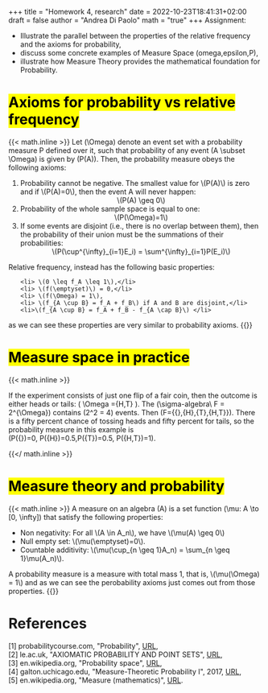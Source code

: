 +++
title = "Homework 4, research"
date = 2022-10-23T18:41:31+02:00
draft = false
author = "Andrea Di Paolo"
math = "true"
+++
Assignment:
<ul>
    <li> Illustrate the parallel between the properties of the relative frequency and the axioms for probability, </li>
    <li> discuss some concrete examples of Measure Space (omega,epsilon,P), </li>
    <li> illustrate how Measure Theory provides the mathematical foundation for Probability. </li>
</ul>
<!--more-->

# <mark> Axioms for probability vs relative frequency </mark>
{{< math.inline >}}
Let \(\Omega\) denote an event set with a probability measure P defined over it, such that probability of any event \(A \subset \Omega\) is given by \(P(A)\). Then, the probability measure obeys the following axioms:
<ol>
    <li> Probability cannot be negative. The smallest value for \(P(A)\) is zero and if \(P(A)=0\), then the event A will never happen: <br>
        <center>\(P(A) \geq 0\)</center>
    </li>
    <li> Probability of the whole sample space is equal to one:
        <center> \(P(\Omega)=1\) </center>
    </li>
    <li> If some events are disjoint (i.e., there is no overlap between them), then the probability of their union must be the summations of their probabilities:
        <center> \(P(\cup^{\infty}_{i=1}E_i) = \sum^{\infty}_{i=1}P(E_i)\)</center>
    </li>
</ol>
Relative frequency, instead has the following basic properties:
<ul>
    
    <li> \(0 \leq f_A \leq 1\),</li>
    <li> \(f(\emptyset)\) = 0,</li>
    <li> \(f(\Omega) = 1\),
    <li> \(f_{A \cup B} = f_A + f_B\) if A and B are disjoint,</li>
    <li>\(f_{A \cup B} = f_A + f_B - f_{A \cap B}\) </li>    
</ul>
as we can see these properties are very similar to probability axioms.
{{</ math.inline >}}

# <mark> Measure space in practice </mark> <br>
{{< math.inline >}}

If the experiment consists of just one flip of a fair coin, then the outcome is either heads or tails: \( \Omega =\{H,T\} \). The \(\sigma-algebra\ F = 2^{\Omega}\) contains \(2^2 = 4\) events. Then \(F=\{\{\},\{H\},\{T\},\{H,T\}\}\). There is a fifty percent chance of tossing heads and fifty percent for tails, so the probability measure in this example is <br>\(P(\{\})=0, P(\{H\})=0.5,P(\{T\})=0.5, P(\{H,T\})=1\).

{{</ math.inline >}}
# <mark> Measure theory and probability </mark>
{{< math.inline >}}
A measure on an algebra \(A\) is a set function \(\mu: A \to [0, \infty]\) that satisfy the following properties: <br>
<ul>
    <li> Non negativity: For all \(A \in A_n\), we have \(\mu(A) \geq 0\)</li>
    <li> Null empty set: \(\mu(\emptyset)=0\).</li>
    <li> Countable additivity: \(\mu(\cup_{n \geq 1}A_n) = \sum_{n \geq 1}\mu(A_n)\). </li>
    
</ul>
A probability measure is a measure with total mass 1, that is, \(\mu(\Omega) = 1\) and as we can see the perobability axioms just comes out from those properties.
{{</ math.inline >}}


# References
[1] probabilitycourse.com, "Probability", [URL](https://www.probabilitycourse.com/chapter1/1_3_2_probability.php), <br>
[2] le.ac.uk, "AXIOMATIC PROBABILITY AND POINT SETS", [URL](https://www.le.ac.uk/users/dsgp1/COURSES/LEISTATS/STATSLIDE2.pdf), <br>
[3] en.wikipedia.org, "Probability space", [URL](https://en.wikipedia.org/wiki/Probability_space#Example_1), <br>
[4] galton.uchicago.edu, "Measure-Theoretic Probability I", 2017, [URL](http://galton.uchicago.edu/~lalley/Courses/381/measure.pdf), <br>
[5] en.wikipedia.org, "Measure (mathematics)", [URL](https://en.wikipedia.org/wiki/Measure_(mathematics)#Definition).
